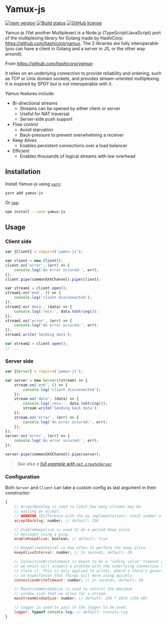 # Yamux-js

[![npm version](https://badge.fury.io/js/yamux-js.svg)](https://www.npmjs.com/package/yamux-js)
[![Build status](https://img.shields.io/github/actions/workflow/status/th-ch/yamux-js/node.js.yml?branch=master)](https://github.com/th-ch/yamux-js)
[![GitHub license](https://img.shields.io/github/license/th-ch/yamux-js.svg)](https://github.com/th-ch/yamux-js/blob/master/LICENSE)

Yamux-js (Yet another Multiplexer) is a Node.js (TypeScript/JavaScript) port of the multiplexing library for Golang made by HashiCorp: https://github.com/hashicorp/yamux. The 2 libraries are fully interoperable (you can have a client in Golang and a server in JS, or the other way around).

_From https://github.com/hashicorp/yamux:_

It relies on an underlying connection to provide reliability and ordering, such as TCP or Unix domain sockets, and provides stream-oriented multiplexing. It is inspired by SPDY but is not interoperable with it.

Yamux features include:

-   Bi-directional streams
    -   Streams can be opened by either client or server
    -   Useful for NAT traversal
    -   Server-side push support
-   Flow control
    -   Avoid starvation
    -   Back-pressure to prevent overwhelming a receiver
-   Keep Alives
    -   Enables persistent connections over a load balancer
-   Efficient
    -   Enables thousands of logical streams with low overhead

## Installation

Install Yamux-js using [`yarn`](https://yarnpkg.com/en/package/jest):

```bash
yarn add yamux-js
```

Or [`npm`](https://www.npmjs.com/package/yamux-js):

```bash
npm install --save yamux-js
```

## Usage

### Client side

```js
var {Client} = require('yamux-js');

var client = new Client();
client.on('error', (err) => {
    console.log('An error occured:', err);
});
client.pipe(commonXXXChannel).pipe(client);

var stream1 = client.open();
stream1.on('end', () => {
    console.log('client disconnected');
});
stream1.on('data', (data) => {
    console.log('recv:', data.toString());
});
stream1.on('error', (err) => {
    console.log('An error occured:', err);
});
stream1.write('Sending data');

var stream2 = client.open();
// ...
```

### Server side

```js
var {Server} = require('yamux-js');

var server = new Server((stream) => {
    stream.on('end', () => {
        console.log('client disconnected');
    });
    stream.on('data', (data) => {
        console.log('recv:', data.toString());
        stream.write('Sending back data');
    });
    stream.on('error', (err) => {
        console.log('An error occured:', err);
    });
});
server.on('error', (err) => {
    console.log('An error occured:', err);
});

server.pipe(commonXXXChannel).pipe(server);
```

> _See also a [full example with `net.createServer`](https://github.com/th-ch/yamux-js/issues/13#issuecomment-1410279418)_

### Configuration

Both `Server` and `Client` can take a custom config as last argument in their constructor:

```js
{
    // AcceptBacklog is used to limit how many streams may be
    // waiting an accept.
    // WARNING [Difference with the Go implementation]: total number of streams, not in-flight
    acceptBacklog: number; // default: 256

    // EnableKeepalive is used to do a period keep alive
    // messages using a ping.
    enableKeepAlive: boolean; // default: true

    // KeepAliveInterval is how often to perform the keep alive
    keepAliveInterval: number; // In seconds, default: 30

    // ConnectionWriteTimeout is meant to be a "safety valve" timeout after
    // we which will suspect a problem with the underlying connection and
    // close it. This is only applied to writes, where's there's generally
    // an expectation that things will move along quickly.
    connectionWriteTimeout: number; // In seconds, default: 10

    // MaxStreamWindowSize is used to control the maximum
    // window size that we allow for a stream.
    maxStreamWindowSize: number; // default: 256 * 1024 (256 KB)

    // Logger is used to pass in the logger to be used.
    logger: typeof console.log; // default: console.log
}
```

